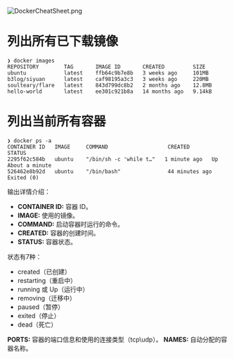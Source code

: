 ![DockerCheatSheet.png](https://wowpb.pages.dev/file/38386b215292115008331.png)

# 列出所有已下载镜像
```shell
❯ docker images
REPOSITORY        TAG       IMAGE ID       CREATED         SIZE
ubuntu            latest    ffb64c9b7e8b   3 weeks ago     101MB
b3log/siyuan      latest    caf98195a3c3   3 weeks ago     220MB
soulteary/flare   latest    843d799dc8b2   2 months ago    12.8MB
hello-world       latest    ee301c921b8a   14 months ago   9.14kB
``` 

# 列出当前所有容器
```shell
❯ docker ps -a
CONTAINER ID   IMAGE     COMMAND                   CREATED              STATUS      
2295f62c584b   ubuntu    "/bin/sh -c 'while t…"   1 minute ago   Up About a minute
526462e8b92d   ubuntu    "/bin/bash"               44 minutes ago       Exited (0) 
``` 

输出详情介绍：
- **CONTAINER ID:**  容器 ID。
- **IMAGE:**  使用的镜像。
- **COMMAND:**  启动容器时运行的命令。
- **CREATED:**  容器的创建时间。
- **STATUS:**  容器状态。

状态有7种：
* created（已创建）
* restarting（重启中）
* running 或 Up（运行中）
* removing（迁移中）
* paused（暂停）
* exited（停止）
* dead（死亡）

**PORTS:**  容器的端口信息和使用的连接类型（tcp\udp）。
**NAMES:**  自动分配的容器名称。
